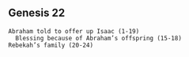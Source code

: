 ## Genesis 22

```
Abraham told to offer up Isaac (1-19)
  Blessing because of Abraham’s offspring (15-18)
Rebekah’s family (20-24)
```
